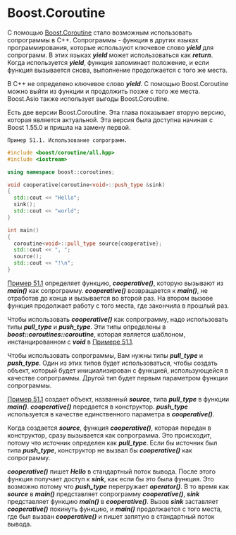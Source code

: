 # Boost.Coroutine
С помощью [Boost.Coroutine](http://www.boost.org/libs/coroutine) стало возможным использовать сопрограммы в C++.
Сопрограммы - функция в других языках программирования, которые используют ключевое слово ***yield*** для сопрограмм.
В этих языках ***yield*** может использоваться как ***return***.
Когда используется ***yield***, функция запоминает положение, и если функция вызывается снова,
выполнение продолжается с того же места.

В C++ не определено ключевое слово ***yield***. C помощью Boost.Coroutine можно выйти из функции и
продолжить позже с того же места. Boost.Asio также использует выгоды
Boost.Coroutine.

Есть две версии Boost.Coroutine. Эта глава показывает вторую версию, которая является актуальной.
Эта версия была доступна начиная с Boost 1.55.0 и пришла на замену первой.

`Пример 51.1. Использование сопрограмм.`
<a name="example511"></a>
```c++
#include <boost/coroutine/all.hpp>
#include <iostream>

using namespace boost::coroutines;

void cooperative(coroutine<void>::push_type &sink)
{
  std::cout << "Hello";
  sink();
  std::cout << "world";
}

int main()
{
  coroutine<void>::pull_type source{cooperative};
  std::cout << ", ";
  source();
  std::cout << "!\n";
}
```

[Пример 51.1](#example511) определяет функцию, ***cooperative()***, которую вызывают из ***main()*** как сопрограмму. ***cooperative()***
возвращается к ***main()***, не отработав до конца и вызывается во второй раз.
На втором вызове функция продолжает работу с того места, где закончила в прошлый раз.

Чтобы использовать ***cooperative()*** как сопрограмму, надо использовать типы ***pull_type*** и ***push_type***.
Эти типы определены в ***boost::coroutines::coroutine***, которая является шаблоном,
инстанцированном с ***void*** в [Примере 51.1](example511).

Чтобы использовать сопрограммы, Вам нужны типы ***pull_type*** и ***push_type***. Один из этих типов будет использоваться, чтобы создать объект, который будет инициализирован с функцией, использующейся в качестве сопрограммы. Другой тип будет первым параметром функции сопрограммы.

[Пример 51.1](example511) создает объект, названный ***source***, типа ***pull_type*** в функции ***main()***. ***cooperative()*** передается в конструктор. ***push_type*** используется в качестве единственного параметра в ***cooperative()***.

Когда создается ***source***, функция ***cooperative()***, которая передан в конструктор, сразу вызывается как сопрограмма. Это происходит, потому что источник определен как ***pull_type***. Если бы источник был типа ***push_type***, конструктор не вызвал бы ***cooperative()*** как сопрограмму.

***cooperative()*** пишет ***Hello*** в стандартный поток вывода. После этого функция получает доступ к ***sink***, как если бы это была функция. Это возможно потому что ***push_type*** перегружает ***operator()***. В то время как ***source*** в ***main()*** представляет сопрограмму ***cooperative()***, ***sink*** представляет функцию ***main()*** в ***cooperative()***. Вызов ***sink*** заставляет ***cooperative()*** покинуть функцию, и ***main()*** продолжается с того места, где был вызван ***cooperative()*** и пишет запятую в стандартный поток вывода.

